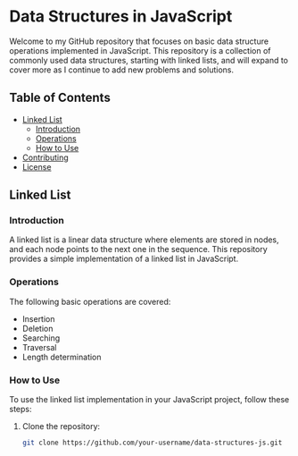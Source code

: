 # Data Structures in JavaScript

Welcome to my GitHub repository that focuses on basic data structure operations implemented in JavaScript. This repository is a collection of commonly used data structures, starting with linked lists, and will expand to cover more as I continue to add new problems and solutions.

## Table of Contents

- [Linked List](#linked-list)
  - [Introduction](#introduction)
  - [Operations](#operations)
  - [How to Use](#how-to-use)
- [Contributing](#contributing)
- [License](#license)

## Linked List

### Introduction

A linked list is a linear data structure where elements are stored in nodes, and each node points to the next one in the sequence. This repository provides a simple implementation of a linked list in JavaScript.

### Operations

The following basic operations are covered:

- Insertion
- Deletion
- Searching
- Traversal
- Length determination

### How to Use

To use the linked list implementation in your JavaScript project, follow these steps:

1. Clone the repository:

   ```bash
   git clone https://github.com/your-username/data-structures-js.git
